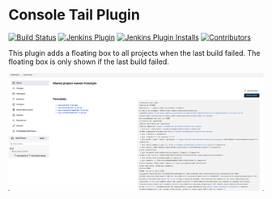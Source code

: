 Console Tail Plugin
==============================
[![Build Status](https://ci.jenkins.io/buildStatus/icon?job=Plugins/console-tail-plugin/master)](https://ci.jenkins.io/job/plugins/job/console-tail-plugin/)
[![Jenkins Plugin](https://img.shields.io/jenkins/plugin/v/console-tail.svg)](https://plugins.jenkins.io/console-tail/)
[![Jenkins Plugin Installs](https://img.shields.io/jenkins/plugin/i/console-tail.svg?color=blue)](https://plugins.jenkins.io/console-tail/)
[![Contributors](https://img.shields.io/github/contributors/jenkinsci/console-tail-plugin.svg)](https://github.com/jenkinsci/console-tail-plugin/graphs/contributors)

This plugin adds a floating box to all projects when the last build failed. The floating box is only
shown if the last build failed.

![](images/readme.png)
